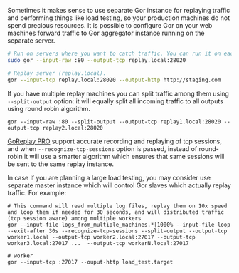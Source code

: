 Sometimes it makes sense to use separate Gor instance for replaying traffic and performing things like load testing, so your production machines do not spend precious resources. It is possible to configure Gor on your web machines forward traffic to Gor aggregator instance running on the separate server.

```bash
# Run on servers where you want to catch traffic. You can run it on each `web` machine.
sudo gor --input-raw :80 --output-tcp replay.local:28020

# Replay server (replay.local).
gor --input-tcp replay.local:28020 --output-http http://staging.com
```

If you have multiple replay machines you can split traffic among them using `--split-output` option: it will equally split all incoming traffic to all outputs using round robin algorithm.
```
gor --input-raw :80 --split-output --output-tcp replay1.local:28020 --output-tcp replay2.local:28020
```

[GoReplay PRO](https://goreplay.com/pro.html) support accurate recording and replaying of tcp sessions, and when `--recognize-tcp-sessions` option is passed, instead of round-robin it will use a smarter algorithm which ensures that same sessions will be sent to the same replay instance.


In case if you are planning a large load testing, you may consider use separate master instance which will control Gor slaves which actually replay traffic. For example:
```
# This command will read multiple log files, replay them on 10x speed and loop them if needed for 30 seconds, and will distributed traffic (tcp session aware) among multiple workers
gor --input-file logs_from_multiple_machines.*|1000% --input-file-loop --exit-after 30s --recognize-tcp-sessions --split-output --output-tcp worker1.local --output-tcp worker2.local:27017 --output-tcp worker3.local:27017 ...  --output-tcp workerN.local:27017

# worker 
gor --input-tcp :27017 --ouput-http load_test.target
```
